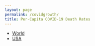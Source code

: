 ```yaml
---
layout: page
permalink: /covidgrowth/
title: Per-Capita COVID-19 Death Rates
---
```


* [World](world)
* [USA](usa)